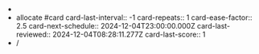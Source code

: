 -
- allocate #card
  card-last-interval:: -1
  card-repeats:: 1
  card-ease-factor:: 2.5
  card-next-schedule:: 2024-12-04T23:00:00.000Z
  card-last-reviewed:: 2024-12-04T08:28:11.277Z
  card-last-score:: 1
- /